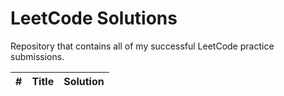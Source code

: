 # LeetCode Solutions

Repository that contains all of my successful LeetCode practice submissions.

| # | Title | Solution |
| --- | --- | --- |
